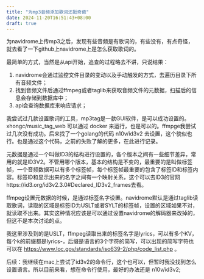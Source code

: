 ```yaml
---
title: "为mp3音频添加歌词还挺奇葩"
date: 2024-11-20T16:51:43+08:00
draft: true
---
```


为navidrome上传mp3之后，发现有些音频是有歌词的，有些没有，有点奇怪，就去看了一下github上navidrome上是怎么获取歌词的。

最简单的方式，当然是从api开始，追查的过程略去不讲，只说结果：
1. navidrome会通过监控文件目录的变动以及手动触发的方式，去遍历目录下所有音频文件；
2. 找到音频文件后通过ffmpeg或者taglib来获取音频文件的元数据，扫描后的信息会存储到数据库中；
3. api会查询数据库来响应请求；

我尝试过几款设置歌词的工具，mp3tag是一款GUI软件，是可以成功设置的。xhongc/music_tag_web 可以通过 docker 来运行，也是可以的。ffmpge我尝试过几次没有成功。后来找了一个golang的代码 n10v/id3v2 去设置，这个貌似也行。也是通过这个代码，之前的失败了解的更多，在此进行记录。

元数据是通过一个叫做ID3的结构进行设置的，各个版本之间有一些细节差异，常用的就是ID3V2。不管用哪个版本，基本的结构是不变的，最重要的是叫做标签帧，一个音频数据可以有多个标签帧，每个标签帧最重要的包含了标签ID和标签内容。标签ID和显示出来的名字之间有一个映射关系，这个可以去ID3的官网https://id3.org/id3v2.3.0#Declared_ID3v2_frames去看。

ffmpeg设置元数据的时候，是通过标签名字设置。navidrome默认是通过taglib读取歌词，读取的区域是标签ID为USLT或者SYLT的标签帧，设置的区域如果不对，就读取不出来。其实这种情况应该是可以通过设置navidrome的解码器来改掉的，但这不是本次讨论的点。

我这里涉及到的是USLT，ffmpeg读取出来的标签名字是lyrics，可以有多个KV，每个k的前缀都是lyrics-，后缀是语言的3个字符的简写，可以出现的简写字符也可以在 https://www.loc.gov/standards/iso639-2/php/code_list.php 。

后续：我继续在mac上尝试了id3v2的命令行，这个也可以，但暂时我没找到怎么设置语言。所以目前来看，想在命令行使用，最好的办法还是 n10v/id3v2;
